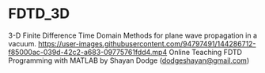 # FDTD_3D
3-D Finite Difference Time Domain Methods for plane wave propagation in a vacuum. 
https://user-images.githubusercontent.com/94797491/144286712-f85000ac-039d-42c2-a683-09775761fdd4.mp4
Online Teaching FDTD Programming with MATLAB by Shayan Dodge (dodgeshayan@gmail.com)
